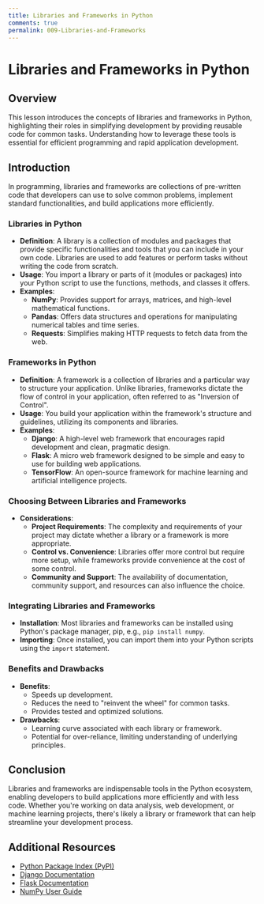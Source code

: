 ```yaml
---
title: Libraries and Frameworks in Python
comments: true
permalink: 009-Libraries-and-Frameworks
---
```


# Libraries and Frameworks in Python

## Overview
This lesson introduces the concepts of libraries and frameworks in Python, highlighting their roles in simplifying development by providing reusable code for common tasks. Understanding how to leverage these tools is essential for efficient programming and rapid application development.

## Introduction

In programming, libraries and frameworks are collections of pre-written code that developers can use to solve common problems, implement standard functionalities, and build applications more efficiently.

### Libraries in Python

- **Definition**: A library is a collection of modules and packages that provide specific functionalities and tools that you can include in your own code. Libraries are used to add features or perform tasks without writing the code from scratch.
- **Usage**: You import a library or parts of it (modules or packages) into your Python script to use the functions, methods, and classes it offers.
- **Examples**:
  - **NumPy**: Provides support for arrays, matrices, and high-level mathematical functions.
  - **Pandas**: Offers data structures and operations for manipulating numerical tables and time series.
  - **Requests**: Simplifies making HTTP requests to fetch data from the web.

### Frameworks in Python

- **Definition**: A framework is a collection of libraries and a particular way to structure your application. Unlike libraries, frameworks dictate the flow of control in your application, often referred to as "Inversion of Control".
- **Usage**: You build your application within the framework's structure and guidelines, utilizing its components and libraries.
- **Examples**:
  - **Django**: A high-level web framework that encourages rapid development and clean, pragmatic design.
  - **Flask**: A micro web framework designed to be simple and easy to use for building web applications.
  - **TensorFlow**: An open-source framework for machine learning and artificial intelligence projects.

### Choosing Between Libraries and Frameworks

- **Considerations**:
  - **Project Requirements**: The complexity and requirements of your project may dictate whether a library or a framework is more appropriate.
  - **Control vs. Convenience**: Libraries offer more control but require more setup, while frameworks provide convenience at the cost of some control.
  - **Community and Support**: The availability of documentation, community support, and resources can also influence the choice.

### Integrating Libraries and Frameworks

- **Installation**: Most libraries and frameworks can be installed using Python's package manager, pip, e.g., `pip install numpy`.
- **Importing**: Once installed, you can import them into your Python scripts using the `import` statement.

### Benefits and Drawbacks

- **Benefits**:
  - Speeds up development.
  - Reduces the need to "reinvent the wheel" for common tasks.
  - Provides tested and optimized solutions.
- **Drawbacks**:
  - Learning curve associated with each library or framework.
  - Potential for over-reliance, limiting understanding of underlying principles.

## Conclusion

Libraries and frameworks are indispensable tools in the Python ecosystem, enabling developers to build applications more efficiently and with less code. Whether you're working on data analysis, web development, or machine learning projects, there's likely a library or framework that can help streamline your development process.

## Additional Resources

- [Python Package Index (PyPI)](https://pypi.org/)
- [Django Documentation](https://docs.djangoproject.com/en/stable/)
- [Flask Documentation](https://flask.palletsprojects.com/en/latest/)
- [NumPy User Guide](https://numpy.org/doc/stable/user/index.html)
